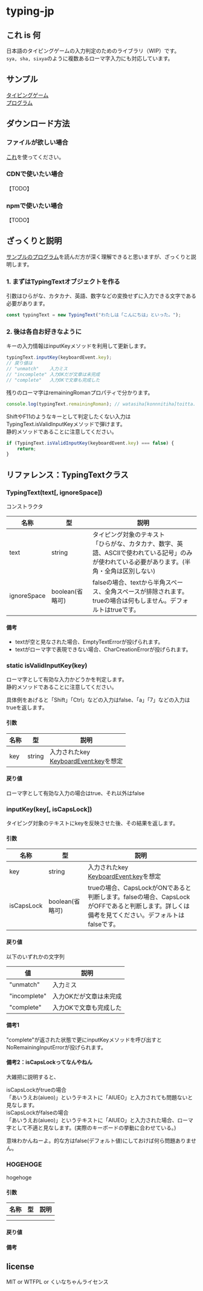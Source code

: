 # typing-jp

## これ is 何

日本語のタイピングゲームの入力判定のためのライブラリ（WIP）です。  
`sya, sha, sixya`のように複数あるローマ字入力にも対応しています。  

## サンプル

[タイピングゲーム](https://mogamoga1024.github.io/typing-jp/sample/sample.html)  
[プログラム](https://github.com/mogamoga1024/typing-jp/blob/main/sample/sample.js)

## ダウンロード方法

### ファイルが欲しい場合

[これ](https://github.com/mogamoga1024/typing-jp/blob/main/dist/cdn/typing-jp.js)を使ってください。

### CDNで使いたい場合

【TODO】

### npmで使いたい場合

【TODO】

## ざっくりと説明

[サンプルのプログラム](https://github.com/mogamoga1024/typing-jp/blob/main/sample/sample.js)を読んだ方が深く理解できると思いますが、ざっくりと説明します。

### 1. まずはTypingTextオブジェクトを作る

引数はひらがな、カタカナ、英語、数字などの変換せずに入力できる文字である必要があります。

```js
const typingText = new TypingText("わたしは「こんにちは」といった。");
```

### 2. 後は各自お好きなように

キーの入力情報はinputKeyメソッドを利用して更新します。

```js
typingText.inputKey(keyboardEvent.key);
// 戻り値は
// "unmatch"    入力ミス
// "incomplete" 入力OKだが文章は未完成
// "complete"   入力OKで文章も完成した
```

残りのローマ字はremainingRomanプロパティで分かります。

```js
console.log(typingText.remainingRoman); // watasiha[konnnitiha]toitta.
```

ShiftやF11のようなキーとして判定したくない入力はTypingText.isValidInputKeyメソッドで弾けます。  
静的メソッドであることに注意してください。

```js
if (TypingText.isValidInputKey(keyboardEvent.key) === false) {
    return;
}
```

## リファレンス：TypingTextクラス

### TypingText(text[, ignoreSpace])

コンストラクタ

|名称|型|説明|
|-|-|-|
|text|string|タイピング対象のテキスト<br>「ひらがな、カタカナ、数字、英語、ASCIIで使われている記号」のみが使われている必要があります。(半角・全角は区別しない)|
|ignoreSpace|boolean(省略可)|falseの場合、textから半角スペース、全角スペースが排除されます。trueの場合は何もしません。デフォルトはtrueです。|

#### 備考

* textが空と見なされた場合、EmptyTextErrorが投げられます。
* textがローマ字で表現できない場合、CharCreationErrorが投げられます。

### static isValidInputKey(key)

ローマ字として有効な入力かどうかを判定します。  
静的メソッドであることに注意してください。

具体例をあげると「Shift」「Ctrl」などの入力はfalse、「a」「7」などの入力はtrueを返します。

#### 引数

|名称|型|説明|
|-|-|-|
|key|string|入力されたkey<br>[KeyboardEvent:key](https://developer.mozilla.org/ja/docs/Web/API/KeyboardEvent/key)を想定|

#### 戻り値

ローマ字として有効な入力の場合はtrue、それ以外はfalse

### inputKey(key[, isCapsLock])

タイピング対象のテキストにkeyを反映させた後、その結果を返します。

#### 引数

|名称|型|説明|
|-|-|-|
|key|string|入力されたkey<br>[KeyboardEvent:key](https://developer.mozilla.org/ja/docs/Web/API/KeyboardEvent/key)を想定|
|isCapsLock|boolean(省略可)|trueの場合、CapsLockがONであると判断します。falseの場合、CapsLockがOFFであると判断します。詳しくは備考を見てください。デフォルトはfalseです。|

#### 戻り値

以下のいずれかの文字列

|値|説明|
|-|-|
|"unmatch"|入力ミス|
|"incomplete"|入力OKだが文章は未完成|
|"complete"|入力OKで文章も完成した|

#### 備考1

"complete"が返された状態で更にinputKeyメソッドを呼び出すとNoRemainingInputErrorが投げられます。

#### 備考2：isCapsLockってなんやねん

大雑把に説明すると、

isCapsLockがtrueの場合  
「あいうえお(aiueo)」というテキストに「AIUEO」と入力されても問題ないと見なします。  
isCapsLockがfalseの場合  
「あいうえお(aiueo)」というテキストに「AIUEO」と入力された場合、ローマ字として不適と見なします。(実際のキーボードの挙動に合わせている。)

意味わかんねーよ。的な方はfalse(デフォルト値)にしておけば何ら問題ありません。

### HOGEHOGE

hogehoge

#### 引数

|名称|型|説明|
|-|-|-|
||||
||||

#### 戻り値

#### 備考

## license

MIT or WTFPL or くいなちゃんライセンス
